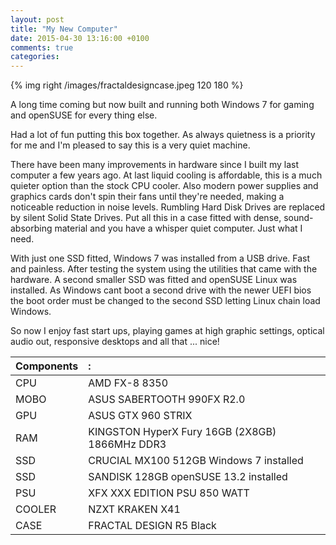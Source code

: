 ```yaml
---
layout: post
title: "My New Computer"
date: 2015-04-30 13:16:00 +0100
comments: true
categories:
---
```


{% img right /images/fractaldesigncase.jpeg 120 180 %}

A long time coming but now built and running both Windows 7 for gaming and openSUSE for every thing else.
<!--more-->
Had a lot of fun putting this box together. As always quietness is a priority for me and I'm pleased to say this is a very quiet machine.

There have been many improvements in hardware since I built my last computer a few years ago. At last liquid cooling is affordable, this is a much quieter option than the stock CPU cooler. Also modern power supplies and graphics cards don't spin their fans until they're needed, making a noticeable reduction in noise levels. Rumbling Hard Disk Drives are replaced by silent Solid State Drives. Put all this in a case fitted with dense, sound-absorbing material and you have a whisper quiet computer. Just what I need.

With just one SSD fitted, Windows 7 was installed from a USB drive. Fast and painless. After testing the system using the utilities that came with the hardware. A second smaller SSD was fitted and openSUSE Linux was installed. As Windows cant boot a second drive with the newer UEFI bios the boot order must be changed to the second SSD letting Linux chain load Windows.

So now I enjoy fast start ups, playing games at high graphic settings, optical audio out, responsive desktops and all that ... nice!

  | Components     | :              |
  | :------------- | :------------- |
  | CPU            | AMD FX-8 8350  |
  | MOBO           | ASUS SABERTOOTH 990FX R2.0  |
  | GPU            | ASUS GTX 960 STRIX |
  | RAM            | KINGSTON HyperX Fury 16GB (2X8GB) 1866MHz DDR3  |
  | SSD            | CRUCIAL MX100 512GB Windows 7 installed  |
  | SSD            | SANDISK 128GB openSUSE 13.2 installed  |
  | PSU            | XFX XXX EDITION PSU 850 WATT  |
  | COOLER         | NZXT KRAKEN X41  |
  | CASE           | FRACTAL DESIGN R5 Black  |
